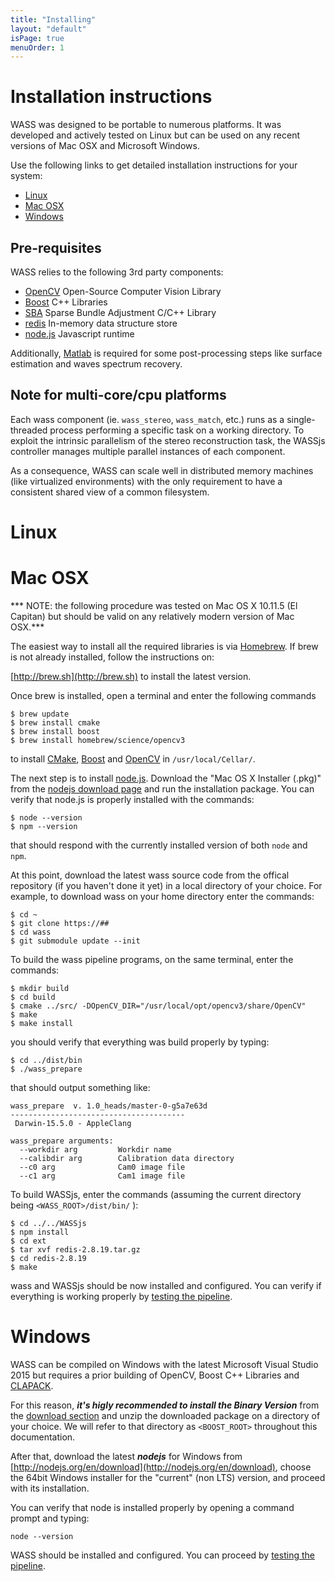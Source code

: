 ```yaml
---
title: "Installing"
layout: "default"
isPage: true
menuOrder: 1
---
```


# Installation instructions

WASS was designed to be portable to numerous platforms. It was developed
and actively tested on Linux but can be used on any recent versions of Mac OSX and Microsoft
Windows.

Use the following links to get detailed installation instructions for your system:

- [Linux](#linux)
- [Mac OSX](#mac-osx)
- [Windows](#windows)

## Pre-requisites

WASS relies to the following 3rd party components:

- [OpenCV](http://opencv.org) Open-Source Computer Vision Library 
- [Boost](http://www.boost.org) C++ Libraries
- [SBA](http://users.ics.forth.gr/~lourakis/sba/) Sparse Bundle Adjustment C/C++ Library
- [redis](http://redis.io) In-memory data structure store
- [node.js](https://nodejs.org) Javascript runtime

Additionally, [Matlab](www.mathworks.com) is required for some post-processing steps like surface estimation and waves spectrum recovery.

## Note for multi-core/cpu platforms

Each wass component (ie. ```wass_stereo```, ```wass_match```, etc.) runs as a
single-threaded process performing a specific task on a working directory. To
exploit the intrinsic parallelism of the stereo reconstruction task, the WASSjs
controller manages multiple parallel instances of each component. 

As a consequence, WASS can scale well in distributed memory machines (like
virtualized environments) with the only requirement to have a consistent shared
view of a common filesystem.


# Linux


# Mac OSX

*** NOTE: the following procedure was tested on Mac OS X 10.11.5 (El Capitan)
but should be valid on any relatively modern version of Mac OSX.***

The easiest way to install all the required libraries is via [Homebrew](http://brew.sh).
If brew is not already installed, follow the instructions on:

[http://brew.sh](http://brew.sh) to install the latest version.


Once brew is installed, open a terminal and enter the following commands

```
$ brew update
$ brew install cmake
$ brew install boost
$ brew install homebrew/science/opencv3
```

to install [CMake](https://cmake.org), [Boost](http://www.boost.org) and 
[OpenCV](http://opencv.org) in ```/usr/local/Cellar/```.

The next step is to install [node.js](https://nodejs.org). Download the 
"Mac OS X Installer (.pkg)" from the [nodejs download page](http://nodejs.org/en/download)
and run the installation package. You can verify that node.js is properly installed with the
commands:

```
$ node --version
$ npm --version
```

that should respond with the currently installed version of both ```node``` and ```npm```.

At this point, download the latest wass source code from the offical repository
(if you haven't done it yet) in a local directory of your choice. For example,
to download wass on your home directory enter the commands:

```
$ cd ~
$ git clone https://##
$ cd wass
$ git submodule update --init
```

To build the wass pipeline programs, on the same terminal, enter the commands:

```
$ mkdir build
$ cd build
$ cmake ../src/ -DOpenCV_DIR="/usr/local/opt/opencv3/share/OpenCV"
$ make
$ make install
```

you should verify that everything was build properly by typing:

```
$ cd ../dist/bin
$ ./wass_prepare
```

that should output something like:

```
wass_prepare  v. 1.0_heads/master-0-g5a7e63d
---------------------------------------
 Darwin-15.5.0 - AppleClang

wass_prepare arguments:
  --workdir arg         Workdir name
  --calibdir arg        Calibration data directory
  --c0 arg              Cam0 image file
  --c1 arg              Cam1 image file
```

To build WASSjs, enter the commands (assuming the current directory being ```<WASS_ROOT>/dist/bin/``` ): 

```
$ cd ../../WASSjs
$ npm install
$ cd ext
$ tar xvf redis-2.8.19.tar.gz
$ cd redis-2.8.19
$ make
```

wass and WASSjs should be now installed and configured. You can verify if
everything is working properly by [testing the pipeline](testing.html).


# Windows

WASS can be compiled on Windows with the latest Microsoft Visual Studio 2015
but requires a prior building of OpenCV, Boost C++ Libraries and
[CLAPACK](http://www.netlib.org/clapack/).

For this reason, ***it's higly recommended to install the Binary Version***
from the [download section](/download.html) and unzip the downloaded package on
a directory of your choice. We will refer to that directory as
```<BOOST_ROOT>``` throughout this documentation.

After that, download the latest ***nodejs*** for Windows from
[http://nodejs.org/en/download](http://nodejs.org/en/download), choose the
64bit Windows installer for the "current" (non LTS) version, and proceed with
its installation.

You can verify that node is installed properly by opening a command prompt 
and typing:

```
node --version
```

WASS should be installed and configured. You can proceed by [testing the pipeline](testing.html).

